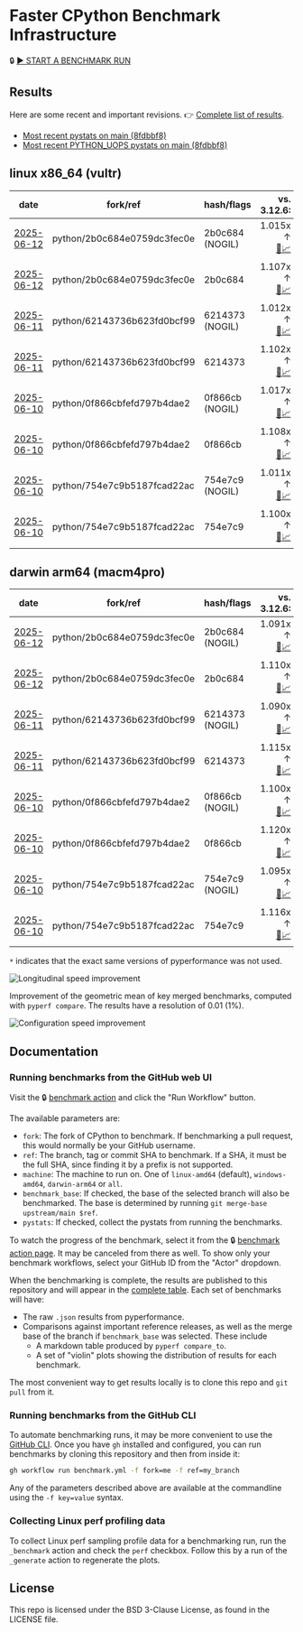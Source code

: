 # Faster CPython Benchmark Infrastructure

🔒 [▶️ START A BENCHMARK RUN](../../actions/workflows/benchmark.yml)

## Results

Here are some recent and important revisions. 👉 [Complete list of results](RESULTS.md).

<!-- START table -->
- [Most recent  pystats on main (8fdbbf8)](results/bm-20250607-3.15.0a0-8fdbbf8/bm-20250607-vultr-x86_64-python-8fdbbf8b18f1405abe67-3.15.0a0-8fdbbf8-pystats.md)
- [Most recent PYTHON_UOPS pystats on main (8fdbbf8)](results/bm-20250607-3.15.0a0-8fdbbf8-PYTHON_UOPS/bm-20250607-vultr-x86_64-python-8fdbbf8b18f1405abe67-3.15.0a0-8fdbbf8-pystats.md)

## linux x86_64 (vultr)
| date | fork/ref | hash/flags | vs. 3.12.6: | vs. 3.13.0rc2: | vs. base: |
| --- | --- | --- | ---: | ---: | ---: |
| [2025-06-12](results/bm-20250612-3.15.0a0-2b0c684-NOGIL) | python/2b0c684e0759dc3fec0e | 2b0c684 (NOGIL) | 1.015x ↑<br>[📄](results/bm-20250612-3.15.0a0-2b0c684-NOGIL/bm-20250612-vultr-x86_64-python-2b0c684e0759dc3fec0e-3.15.0a0-2b0c684-vs-3.12.6.md)[📈](results/bm-20250612-3.15.0a0-2b0c684-NOGIL/bm-20250612-vultr-x86_64-python-2b0c684e0759dc3fec0e-3.15.0a0-2b0c684-vs-3.12.6.svg) | 1.020x ↓<br>[📄](results/bm-20250612-3.15.0a0-2b0c684-NOGIL/bm-20250612-vultr-x86_64-python-2b0c684e0759dc3fec0e-3.15.0a0-2b0c684-vs-3.13.0rc2.md)[📈](results/bm-20250612-3.15.0a0-2b0c684-NOGIL/bm-20250612-vultr-x86_64-python-2b0c684e0759dc3fec0e-3.15.0a0-2b0c684-vs-3.13.0rc2.svg) | 1.089x ↓<br>[📄](results/bm-20250612-3.15.0a0-2b0c684-NOGIL/bm-20250612-vultr-x86_64-python-2b0c684e0759dc3fec0e-3.15.0a0-2b0c684-vs-base.md)[📈](results/bm-20250612-3.15.0a0-2b0c684-NOGIL/bm-20250612-vultr-x86_64-python-2b0c684e0759dc3fec0e-3.15.0a0-2b0c684-vs-base.svg)[🧠](results/bm-20250612-3.15.0a0-2b0c684-NOGIL/bm-20250612-vultr-x86_64-python-2b0c684e0759dc3fec0e-3.15.0a0-2b0c684-vs-base-mem.svg) |
| [2025-06-12](results/bm-20250612-3.15.0a0-2b0c684) | python/2b0c684e0759dc3fec0e | 2b0c684 | 1.107x ↑<br>[📄](results/bm-20250612-3.15.0a0-2b0c684/bm-20250612-vultr-x86_64-python-2b0c684e0759dc3fec0e-3.15.0a0-2b0c684-vs-3.12.6.md)[📈](results/bm-20250612-3.15.0a0-2b0c684/bm-20250612-vultr-x86_64-python-2b0c684e0759dc3fec0e-3.15.0a0-2b0c684-vs-3.12.6.svg) | 1.070x ↑<br>[📄](results/bm-20250612-3.15.0a0-2b0c684/bm-20250612-vultr-x86_64-python-2b0c684e0759dc3fec0e-3.15.0a0-2b0c684-vs-3.13.0rc2.md)[📈](results/bm-20250612-3.15.0a0-2b0c684/bm-20250612-vultr-x86_64-python-2b0c684e0759dc3fec0e-3.15.0a0-2b0c684-vs-3.13.0rc2.svg) |  |
| [2025-06-11](results/bm-20250611-3.15.0a0-6214373-NOGIL) | python/62143736b623fd0bcf99 | 6214373 (NOGIL) | 1.012x ↑<br>[📄](results/bm-20250611-3.15.0a0-6214373-NOGIL/bm-20250611-vultr-x86_64-python-62143736b623fd0bcf99-3.15.0a0-6214373-vs-3.12.6.md)[📈](results/bm-20250611-3.15.0a0-6214373-NOGIL/bm-20250611-vultr-x86_64-python-62143736b623fd0bcf99-3.15.0a0-6214373-vs-3.12.6.svg) | 1.023x ↓<br>[📄](results/bm-20250611-3.15.0a0-6214373-NOGIL/bm-20250611-vultr-x86_64-python-62143736b623fd0bcf99-3.15.0a0-6214373-vs-3.13.0rc2.md)[📈](results/bm-20250611-3.15.0a0-6214373-NOGIL/bm-20250611-vultr-x86_64-python-62143736b623fd0bcf99-3.15.0a0-6214373-vs-3.13.0rc2.svg) | 1.087x ↓<br>[📄](results/bm-20250611-3.15.0a0-6214373-NOGIL/bm-20250611-vultr-x86_64-python-62143736b623fd0bcf99-3.15.0a0-6214373-vs-base.md)[📈](results/bm-20250611-3.15.0a0-6214373-NOGIL/bm-20250611-vultr-x86_64-python-62143736b623fd0bcf99-3.15.0a0-6214373-vs-base.svg)[🧠](results/bm-20250611-3.15.0a0-6214373-NOGIL/bm-20250611-vultr-x86_64-python-62143736b623fd0bcf99-3.15.0a0-6214373-vs-base-mem.svg) |
| [2025-06-11](results/bm-20250611-3.15.0a0-6214373) | python/62143736b623fd0bcf99 | 6214373 | 1.102x ↑<br>[📄](results/bm-20250611-3.15.0a0-6214373/bm-20250611-vultr-x86_64-python-62143736b623fd0bcf99-3.15.0a0-6214373-vs-3.12.6.md)[📈](results/bm-20250611-3.15.0a0-6214373/bm-20250611-vultr-x86_64-python-62143736b623fd0bcf99-3.15.0a0-6214373-vs-3.12.6.svg) | 1.064x ↑<br>[📄](results/bm-20250611-3.15.0a0-6214373/bm-20250611-vultr-x86_64-python-62143736b623fd0bcf99-3.15.0a0-6214373-vs-3.13.0rc2.md)[📈](results/bm-20250611-3.15.0a0-6214373/bm-20250611-vultr-x86_64-python-62143736b623fd0bcf99-3.15.0a0-6214373-vs-3.13.0rc2.svg) |  |
| [2025-06-10](results/bm-20250610-3.15.0a0-0f866cb-NOGIL) | python/0f866cbfefd797b4dae2 | 0f866cb (NOGIL) | 1.017x ↑<br>[📄](results/bm-20250610-3.15.0a0-0f866cb-NOGIL/bm-20250610-vultr-x86_64-python-0f866cbfefd797b4dae2-3.15.0a0-0f866cb-vs-3.12.6.md)[📈](results/bm-20250610-3.15.0a0-0f866cb-NOGIL/bm-20250610-vultr-x86_64-python-0f866cbfefd797b4dae2-3.15.0a0-0f866cb-vs-3.12.6.svg) | 1.018x ↓<br>[📄](results/bm-20250610-3.15.0a0-0f866cb-NOGIL/bm-20250610-vultr-x86_64-python-0f866cbfefd797b4dae2-3.15.0a0-0f866cb-vs-3.13.0rc2.md)[📈](results/bm-20250610-3.15.0a0-0f866cb-NOGIL/bm-20250610-vultr-x86_64-python-0f866cbfefd797b4dae2-3.15.0a0-0f866cb-vs-3.13.0rc2.svg) | 1.088x ↓<br>[📄](results/bm-20250610-3.15.0a0-0f866cb-NOGIL/bm-20250610-vultr-x86_64-python-0f866cbfefd797b4dae2-3.15.0a0-0f866cb-vs-base.md)[📈](results/bm-20250610-3.15.0a0-0f866cb-NOGIL/bm-20250610-vultr-x86_64-python-0f866cbfefd797b4dae2-3.15.0a0-0f866cb-vs-base.svg)[🧠](results/bm-20250610-3.15.0a0-0f866cb-NOGIL/bm-20250610-vultr-x86_64-python-0f866cbfefd797b4dae2-3.15.0a0-0f866cb-vs-base-mem.svg) |
| [2025-06-10](results/bm-20250610-3.15.0a0-0f866cb) | python/0f866cbfefd797b4dae2 | 0f866cb | 1.108x ↑<br>[📄](results/bm-20250610-3.15.0a0-0f866cb/bm-20250610-vultr-x86_64-python-0f866cbfefd797b4dae2-3.15.0a0-0f866cb-vs-3.12.6.md)[📈](results/bm-20250610-3.15.0a0-0f866cb/bm-20250610-vultr-x86_64-python-0f866cbfefd797b4dae2-3.15.0a0-0f866cb-vs-3.12.6.svg) | 1.071x ↑<br>[📄](results/bm-20250610-3.15.0a0-0f866cb/bm-20250610-vultr-x86_64-python-0f866cbfefd797b4dae2-3.15.0a0-0f866cb-vs-3.13.0rc2.md)[📈](results/bm-20250610-3.15.0a0-0f866cb/bm-20250610-vultr-x86_64-python-0f866cbfefd797b4dae2-3.15.0a0-0f866cb-vs-3.13.0rc2.svg) |  |
| [2025-06-10](results/bm-20250610-3.15.0a0-754e7c9-NOGIL) | python/754e7c9b5187fcad22ac | 754e7c9 (NOGIL) | 1.011x ↑<br>[📄](results/bm-20250610-3.15.0a0-754e7c9-NOGIL/bm-20250610-vultr-x86_64-python-754e7c9b5187fcad22ac-3.15.0a0-754e7c9-vs-3.12.6.md)[📈](results/bm-20250610-3.15.0a0-754e7c9-NOGIL/bm-20250610-vultr-x86_64-python-754e7c9b5187fcad22ac-3.15.0a0-754e7c9-vs-3.12.6.svg) | 1.024x ↓<br>[📄](results/bm-20250610-3.15.0a0-754e7c9-NOGIL/bm-20250610-vultr-x86_64-python-754e7c9b5187fcad22ac-3.15.0a0-754e7c9-vs-3.13.0rc2.md)[📈](results/bm-20250610-3.15.0a0-754e7c9-NOGIL/bm-20250610-vultr-x86_64-python-754e7c9b5187fcad22ac-3.15.0a0-754e7c9-vs-3.13.0rc2.svg) | 1.087x ↓<br>[📄](results/bm-20250610-3.15.0a0-754e7c9-NOGIL/bm-20250610-vultr-x86_64-python-754e7c9b5187fcad22ac-3.15.0a0-754e7c9-vs-base.md)[📈](results/bm-20250610-3.15.0a0-754e7c9-NOGIL/bm-20250610-vultr-x86_64-python-754e7c9b5187fcad22ac-3.15.0a0-754e7c9-vs-base.svg)[🧠](results/bm-20250610-3.15.0a0-754e7c9-NOGIL/bm-20250610-vultr-x86_64-python-754e7c9b5187fcad22ac-3.15.0a0-754e7c9-vs-base-mem.svg) |
| [2025-06-10](results/bm-20250610-3.15.0a0-754e7c9) | python/754e7c9b5187fcad22ac | 754e7c9 | 1.100x ↑<br>[📄](results/bm-20250610-3.15.0a0-754e7c9/bm-20250610-vultr-x86_64-python-754e7c9b5187fcad22ac-3.15.0a0-754e7c9-vs-3.12.6.md)[📈](results/bm-20250610-3.15.0a0-754e7c9/bm-20250610-vultr-x86_64-python-754e7c9b5187fcad22ac-3.15.0a0-754e7c9-vs-3.12.6.svg) | 1.062x ↑<br>[📄](results/bm-20250610-3.15.0a0-754e7c9/bm-20250610-vultr-x86_64-python-754e7c9b5187fcad22ac-3.15.0a0-754e7c9-vs-3.13.0rc2.md)[📈](results/bm-20250610-3.15.0a0-754e7c9/bm-20250610-vultr-x86_64-python-754e7c9b5187fcad22ac-3.15.0a0-754e7c9-vs-3.13.0rc2.svg) |  |

## darwin arm64 (macm4pro)
| date | fork/ref | hash/flags | vs. 3.12.6: | vs. 3.13.0rc2: | vs. base: |
| --- | --- | --- | ---: | ---: | ---: |
| [2025-06-12](results/bm-20250612-3.15.0a0-2b0c684-NOGIL) | python/2b0c684e0759dc3fec0e | 2b0c684 (NOGIL) | 1.091x ↑<br>[📄](results/bm-20250612-3.15.0a0-2b0c684-NOGIL/bm-20250612-macm4pro-arm64-python-2b0c684e0759dc3fec0e-3.15.0a0-2b0c684-vs-3.12.6.md)[📈](results/bm-20250612-3.15.0a0-2b0c684-NOGIL/bm-20250612-macm4pro-arm64-python-2b0c684e0759dc3fec0e-3.15.0a0-2b0c684-vs-3.12.6.svg) | 1.011x ↑<br>[📄](results/bm-20250612-3.15.0a0-2b0c684-NOGIL/bm-20250612-macm4pro-arm64-python-2b0c684e0759dc3fec0e-3.15.0a0-2b0c684-vs-3.13.0rc2.md)[📈](results/bm-20250612-3.15.0a0-2b0c684-NOGIL/bm-20250612-macm4pro-arm64-python-2b0c684e0759dc3fec0e-3.15.0a0-2b0c684-vs-3.13.0rc2.svg) | 1.020x ↓<br>[📄](results/bm-20250612-3.15.0a0-2b0c684-NOGIL/bm-20250612-macm4pro-arm64-python-2b0c684e0759dc3fec0e-3.15.0a0-2b0c684-vs-base.md)[📈](results/bm-20250612-3.15.0a0-2b0c684-NOGIL/bm-20250612-macm4pro-arm64-python-2b0c684e0759dc3fec0e-3.15.0a0-2b0c684-vs-base.svg)[🧠](results/bm-20250612-3.15.0a0-2b0c684-NOGIL/bm-20250612-macm4pro-arm64-python-2b0c684e0759dc3fec0e-3.15.0a0-2b0c684-vs-base-mem.svg) |
| [2025-06-12](results/bm-20250612-3.15.0a0-2b0c684) | python/2b0c684e0759dc3fec0e | 2b0c684 | 1.110x ↑<br>[📄](results/bm-20250612-3.15.0a0-2b0c684/bm-20250612-macm4pro-arm64-python-2b0c684e0759dc3fec0e-3.15.0a0-2b0c684-vs-3.12.6.md)[📈](results/bm-20250612-3.15.0a0-2b0c684/bm-20250612-macm4pro-arm64-python-2b0c684e0759dc3fec0e-3.15.0a0-2b0c684-vs-3.12.6.svg) | 1.030x ↑<br>[📄](results/bm-20250612-3.15.0a0-2b0c684/bm-20250612-macm4pro-arm64-python-2b0c684e0759dc3fec0e-3.15.0a0-2b0c684-vs-3.13.0rc2.md)[📈](results/bm-20250612-3.15.0a0-2b0c684/bm-20250612-macm4pro-arm64-python-2b0c684e0759dc3fec0e-3.15.0a0-2b0c684-vs-3.13.0rc2.svg) |  |
| [2025-06-11](results/bm-20250611-3.15.0a0-6214373-NOGIL) | python/62143736b623fd0bcf99 | 6214373 (NOGIL) | 1.090x ↑<br>[📄](results/bm-20250611-3.15.0a0-6214373-NOGIL/bm-20250611-macm4pro-arm64-python-62143736b623fd0bcf99-3.15.0a0-6214373-vs-3.12.6.md)[📈](results/bm-20250611-3.15.0a0-6214373-NOGIL/bm-20250611-macm4pro-arm64-python-62143736b623fd0bcf99-3.15.0a0-6214373-vs-3.12.6.svg) | 1.010x ↑<br>[📄](results/bm-20250611-3.15.0a0-6214373-NOGIL/bm-20250611-macm4pro-arm64-python-62143736b623fd0bcf99-3.15.0a0-6214373-vs-3.13.0rc2.md)[📈](results/bm-20250611-3.15.0a0-6214373-NOGIL/bm-20250611-macm4pro-arm64-python-62143736b623fd0bcf99-3.15.0a0-6214373-vs-3.13.0rc2.svg) | 1.025x ↓<br>[📄](results/bm-20250611-3.15.0a0-6214373-NOGIL/bm-20250611-macm4pro-arm64-python-62143736b623fd0bcf99-3.15.0a0-6214373-vs-base.md)[📈](results/bm-20250611-3.15.0a0-6214373-NOGIL/bm-20250611-macm4pro-arm64-python-62143736b623fd0bcf99-3.15.0a0-6214373-vs-base.svg)[🧠](results/bm-20250611-3.15.0a0-6214373-NOGIL/bm-20250611-macm4pro-arm64-python-62143736b623fd0bcf99-3.15.0a0-6214373-vs-base-mem.svg) |
| [2025-06-11](results/bm-20250611-3.15.0a0-6214373) | python/62143736b623fd0bcf99 | 6214373 | 1.115x ↑<br>[📄](results/bm-20250611-3.15.0a0-6214373/bm-20250611-macm4pro-arm64-python-62143736b623fd0bcf99-3.15.0a0-6214373-vs-3.12.6.md)[📈](results/bm-20250611-3.15.0a0-6214373/bm-20250611-macm4pro-arm64-python-62143736b623fd0bcf99-3.15.0a0-6214373-vs-3.12.6.svg) | 1.034x ↑<br>[📄](results/bm-20250611-3.15.0a0-6214373/bm-20250611-macm4pro-arm64-python-62143736b623fd0bcf99-3.15.0a0-6214373-vs-3.13.0rc2.md)[📈](results/bm-20250611-3.15.0a0-6214373/bm-20250611-macm4pro-arm64-python-62143736b623fd0bcf99-3.15.0a0-6214373-vs-3.13.0rc2.svg) |  |
| [2025-06-10](results/bm-20250610-3.15.0a0-0f866cb-NOGIL) | python/0f866cbfefd797b4dae2 | 0f866cb (NOGIL) | 1.100x ↑<br>[📄](results/bm-20250610-3.15.0a0-0f866cb-NOGIL/bm-20250610-macm4pro-arm64-python-0f866cbfefd797b4dae2-3.15.0a0-0f866cb-vs-3.12.6.md)[📈](results/bm-20250610-3.15.0a0-0f866cb-NOGIL/bm-20250610-macm4pro-arm64-python-0f866cbfefd797b4dae2-3.15.0a0-0f866cb-vs-3.12.6.svg) | 1.020x ↑<br>[📄](results/bm-20250610-3.15.0a0-0f866cb-NOGIL/bm-20250610-macm4pro-arm64-python-0f866cbfefd797b4dae2-3.15.0a0-0f866cb-vs-3.13.0rc2.md)[📈](results/bm-20250610-3.15.0a0-0f866cb-NOGIL/bm-20250610-macm4pro-arm64-python-0f866cbfefd797b4dae2-3.15.0a0-0f866cb-vs-3.13.0rc2.svg) | 1.020x ↓<br>[📄](results/bm-20250610-3.15.0a0-0f866cb-NOGIL/bm-20250610-macm4pro-arm64-python-0f866cbfefd797b4dae2-3.15.0a0-0f866cb-vs-base.md)[📈](results/bm-20250610-3.15.0a0-0f866cb-NOGIL/bm-20250610-macm4pro-arm64-python-0f866cbfefd797b4dae2-3.15.0a0-0f866cb-vs-base.svg)[🧠](results/bm-20250610-3.15.0a0-0f866cb-NOGIL/bm-20250610-macm4pro-arm64-python-0f866cbfefd797b4dae2-3.15.0a0-0f866cb-vs-base-mem.svg) |
| [2025-06-10](results/bm-20250610-3.15.0a0-0f866cb) | python/0f866cbfefd797b4dae2 | 0f866cb | 1.120x ↑<br>[📄](results/bm-20250610-3.15.0a0-0f866cb/bm-20250610-macm4pro-arm64-python-0f866cbfefd797b4dae2-3.15.0a0-0f866cb-vs-3.12.6.md)[📈](results/bm-20250610-3.15.0a0-0f866cb/bm-20250610-macm4pro-arm64-python-0f866cbfefd797b4dae2-3.15.0a0-0f866cb-vs-3.12.6.svg) | 1.039x ↑<br>[📄](results/bm-20250610-3.15.0a0-0f866cb/bm-20250610-macm4pro-arm64-python-0f866cbfefd797b4dae2-3.15.0a0-0f866cb-vs-3.13.0rc2.md)[📈](results/bm-20250610-3.15.0a0-0f866cb/bm-20250610-macm4pro-arm64-python-0f866cbfefd797b4dae2-3.15.0a0-0f866cb-vs-3.13.0rc2.svg) |  |
| [2025-06-10](results/bm-20250610-3.15.0a0-754e7c9-NOGIL) | python/754e7c9b5187fcad22ac | 754e7c9 (NOGIL) | 1.095x ↑<br>[📄](results/bm-20250610-3.15.0a0-754e7c9-NOGIL/bm-20250610-macm4pro-arm64-python-754e7c9b5187fcad22ac-3.15.0a0-754e7c9-vs-3.12.6.md)[📈](results/bm-20250610-3.15.0a0-754e7c9-NOGIL/bm-20250610-macm4pro-arm64-python-754e7c9b5187fcad22ac-3.15.0a0-754e7c9-vs-3.12.6.svg) | 1.016x ↑<br>[📄](results/bm-20250610-3.15.0a0-754e7c9-NOGIL/bm-20250610-macm4pro-arm64-python-754e7c9b5187fcad22ac-3.15.0a0-754e7c9-vs-3.13.0rc2.md)[📈](results/bm-20250610-3.15.0a0-754e7c9-NOGIL/bm-20250610-macm4pro-arm64-python-754e7c9b5187fcad22ac-3.15.0a0-754e7c9-vs-3.13.0rc2.svg) | 1.021x ↓<br>[📄](results/bm-20250610-3.15.0a0-754e7c9-NOGIL/bm-20250610-macm4pro-arm64-python-754e7c9b5187fcad22ac-3.15.0a0-754e7c9-vs-base.md)[📈](results/bm-20250610-3.15.0a0-754e7c9-NOGIL/bm-20250610-macm4pro-arm64-python-754e7c9b5187fcad22ac-3.15.0a0-754e7c9-vs-base.svg)[🧠](results/bm-20250610-3.15.0a0-754e7c9-NOGIL/bm-20250610-macm4pro-arm64-python-754e7c9b5187fcad22ac-3.15.0a0-754e7c9-vs-base-mem.svg) |
| [2025-06-10](results/bm-20250610-3.15.0a0-754e7c9) | python/754e7c9b5187fcad22ac | 754e7c9 | 1.116x ↑<br>[📄](results/bm-20250610-3.15.0a0-754e7c9/bm-20250610-macm4pro-arm64-python-754e7c9b5187fcad22ac-3.15.0a0-754e7c9-vs-3.12.6.md)[📈](results/bm-20250610-3.15.0a0-754e7c9/bm-20250610-macm4pro-arm64-python-754e7c9b5187fcad22ac-3.15.0a0-754e7c9-vs-3.12.6.svg) | 1.035x ↑<br>[📄](results/bm-20250610-3.15.0a0-754e7c9/bm-20250610-macm4pro-arm64-python-754e7c9b5187fcad22ac-3.15.0a0-754e7c9-vs-3.13.0rc2.md)[📈](results/bm-20250610-3.15.0a0-754e7c9/bm-20250610-macm4pro-arm64-python-754e7c9b5187fcad22ac-3.15.0a0-754e7c9-vs-3.13.0rc2.svg) |  |


<!-- END table -->

`*` indicates that the exact same versions of pyperformance was not used.

![Longitudinal speed improvement](/longitudinal.svg)

Improvement of the geometric mean of key merged benchmarks, computed with `pyperf compare`.
The results have a resolution of 0.01 (1%).

![Configuration speed improvement](/configs.svg)

## Documentation

### Running benchmarks from the GitHub web UI

Visit the 🔒 [benchmark action](../../actions/workflows/benchmark.yml) and click the "Run Workflow" button.

The available parameters are:

- `fork`: The fork of CPython to benchmark.
  If benchmarking a pull request, this would normally be your GitHub username.
- `ref`: The branch, tag or commit SHA to benchmark.
  If a SHA, it must be the full SHA, since finding it by a prefix is not supported.
- `machine`: The machine to run on.
  One of `linux-amd64` (default), `windows-amd64`, `darwin-arm64` or `all`.
- `benchmark_base`: If checked, the base of the selected branch will also be benchmarked.
  The base is determined by running `git merge-base upstream/main $ref`.
- `pystats`: If checked, collect the pystats from running the benchmarks.

To watch the progress of the benchmark, select it from the 🔒 [benchmark action page](../../actions/workflows/benchmark.yml).
It may be canceled from there as well.
To show only your benchmark workflows, select your GitHub ID from the "Actor" dropdown.

When the benchmarking is complete, the results are published to this repository and will appear in the [complete table](RESULTS.md).
Each set of benchmarks will have:

- The raw `.json` results from pyperformance.
- Comparisons against important reference releases, as well as the merge base of the branch if `benchmark_base` was selected. These include
  - A markdown table produced by `pyperf compare_to`.
  - A set of "violin" plots showing the distribution of results for each benchmark.

The most convenient way to get results locally is to clone this repo and `git pull` from it.

### Running benchmarks from the GitHub CLI

To automate benchmarking runs, it may be more convenient to use the [GitHub CLI](https://cli.github.com/).
Once you have `gh` installed and configured, you can run benchmarks by cloning this repository and then from inside it:

```bash session
gh workflow run benchmark.yml -f fork=me -f ref=my_branch
```

Any of the parameters described above are available at the commandline using the `-f key=value` syntax.

### Collecting Linux perf profiling data

To collect Linux perf sampling profile data for a benchmarking run, run the `_benchmark` action and check the `perf` checkbox.
Follow this by a run of the `_generate` action to regenerate the plots.

## License

This repo is licensed under the BSD 3-Clause License, as found in the LICENSE file.
